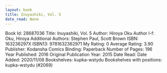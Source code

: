 ```yaml
---
layout: book
title: Inuyashiki, Vol. 5
date_read: None
---
```


Book Id: 28687036
Title: Inuyashiki, Vol. 5
Author: Hiroya Oku
Author l-f: Oku, Hiroya
Additional Authors: Stephen Paul, Scott Brown
ISBN: 163236297X
ISBN13: 9781632362971
My Rating: 0
Average Rating: 3.90
Publisher: Kodansha Comics
Binding: Paperback
Number of Pages: 196
Year Published: 2016
Original Publication Year: 2015
Date Read: 
Date Added: 2020/11/08
Bookshelves: kupka-wstydu
Bookshelves with positions: kupka-wstydu (#2069)


